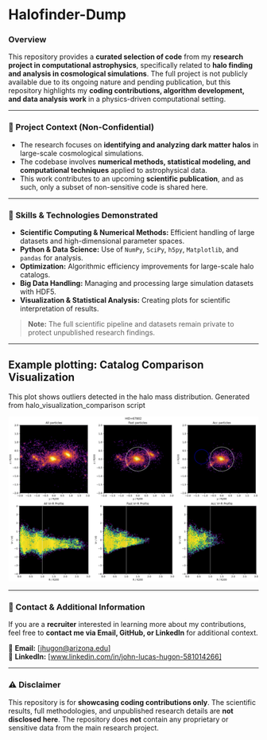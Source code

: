 # Halofinder-Dump  
### **Overview**  
This repository provides a **curated selection of code** from my **research project in computational astrophysics**, specifically related to **halo finding and analysis in cosmological simulations**. The full project is not publicly available due to its ongoing nature and pending publication, but this repository highlights my **coding contributions, algorithm development, and data analysis work** in a physics-driven computational setting.  

---

### **🔹 Project Context (Non-Confidential)**  
- The research focuses on **identifying and analyzing dark matter halos** in large-scale cosmological simulations.  
- The codebase involves **numerical methods, statistical modeling, and computational techniques** applied to astrophysical data.  
- This work contributes to an upcoming **scientific publication**, and as such, only a subset of non-sensitive code is shared here.

---

### **🔹 Skills & Technologies Demonstrated**  
- **Scientific Computing & Numerical Methods:** Efficient handling of large datasets and high-dimensional parameter spaces.  
- **Python & Data Science:** Use of `NumPy`, `SciPy`, `h5py`, `Matplotlib`, and `pandas` for analysis.  
- **Optimization:** Algorithmic efficiency improvements for large-scale halo catalogs.  
- **Big Data Handling:** Managing and processing large simulation datasets with HDF5.  
- **Visualization & Statistical Analysis:** Creating plots for scientific interpretation of results.  

> **Note:** The full scientific pipeline and datasets remain private to protect unpublished research findings.

---

## Example plotting: Catalog Comparison Visualization
This plot shows outliers detected in the halo mass distribution. Generated from halo_visualization_comparison script

![Outlier Visualization](halofinder_plots/fast_finder_versus_rafa_finder_comparison.png)

---

### **🔹 Contact & Additional Information**  
If you are a **recruiter** interested in learning more about my contributions, feel free to **contact me via Email, GitHub, or LinkedIn** for additional context.  

📧 **Email:** [jhugon@arizona.edu]  
🔗 **LinkedIn:** [www.linkedin.com/in/john-lucas-hugon-581014266]  

---

### **⚠️ Disclaimer**  
This repository is for **showcasing coding contributions only**. The scientific results, full methodologies, and unpublished research details are **not disclosed here**. The repository does **not** contain any proprietary or sensitive data from the main research project.
